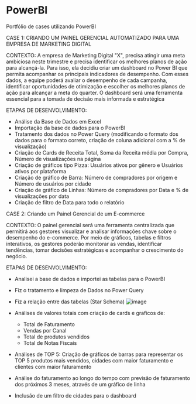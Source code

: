 # PowerBI
Portfólio de cases utilizando PowerBI

CASE 1:
CRIANDO UM PAINEL GERENCIAL AUTOMATIZADO PARA UMA EMPRESA DE MARKETING DIGITAL

CONTEXTO:
A empresa de Marketing Digital "X", precisa atingir uma meta ambiciosa neste
trimestre e precisa identificar os melhores planos de ação para alcançá-la. Para
isso, ela decidiu criar um dashboard no Power BI que permita acompanhar os
principais indicadores de desempenho. Com esses dados, a equipe poderá avaliar o
desempenho de cada campanha, identificar oportunidades de otimização e escolher
os melhores planos de ação para alcançar a meta do quarter. O dashboard será
uma ferramenta essencial para a tomada de decisão mais informada e estratégica

ETAPAS DE DESENVOLVIMENTO:
- Análise da Base de Dados em Excel
- Importação da base de dados para o PowerBI
- Tratamento dos dados no Power Query (modificando o formato dos dados para o formato correto, criação de coluna adicional com a % de visualização)
- Criação de Cards de Receita Total, Soma da Receita média por Compra, Número de visualizações na página
- Criação de gráficos tipo Pizza: Usuários ativos por gênero e Usuários ativos por plataforma
- Criação de gráfico de Barra: Número de compradores por origem e Número de usuários por cidade
- Criação de gráfico de Linhas: Número de compradores por Data e % de visualizações por data
- Criação de filtro de Data para todo o relatório

CASE 2:
Criando um Painel Gerencial de um E-commerce

CONTEXTO:
O painel gerencial será uma ferramenta centralizada que permitirá aos gestores visualizar e analisar informações chave sobre o desempenho do e-commerce. Por meio de gráficos, tabelas e filtros interativos, os gestores poderão monitorar as vendas, identificar tendências, tomar decisões estratégicas e acompanhar o crescimento do negócio.

ETAPAS DE DESENVOLVIMENTO:
- Analisei a base de dados e importei as tabelas para o PowerBI
- Fiz o tratamento e limpeza de Dados no Power Query
- Fiz a relação entre das tabelas (Star Schema)
  ![image](https://github.com/Gaby-Pavan/PowerBI/assets/172829519/7371fe2b-98d2-4737-8d32-3ae50785cf47)

- Análises de valores totais com criação de cards e graficos de:
  - Total de Faturamento
  - Vendas por Canal
  - Total de produtos vendidos
  - Total de Notas Fiscais
- Análises de TOP 5: Criação de gráficos de barras para representar os TOP 5 produtos mais vendidos, cidades com maior faturamento e clientes com maior faturamento
- Análise do faturamento ao longo do tempo com previsão de faturamento dos próximos 3 meses, através de um gráfico de linha
- Inclusão de um filtro de cidades para o dashboard  
  
